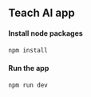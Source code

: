 ## Teach AI app

#### Install node packages
```bash
npm install
```

#### Run the app
```bash
npm run dev
```
